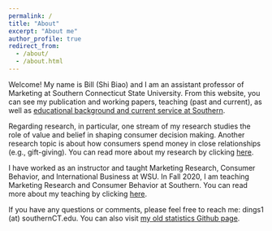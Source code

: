 ```yaml
---
permalink: /
title: "About"
excerpt: "About me"
author_profile: true
redirect_from: 
  - /about/
  - /about.html
---
```


Welcome! My name is Bill (Shi Biao) and I am an assistant professor of Marketing at Southern Connecticut State University.
From this website, you can see my publication and working papers, teaching (past and current), as well as [educational background and current service at Southern](https://billsding.github.io/cv/). 

Regarding research, in particular, one stream of my research studies the role of value and belief in shaping consumer decision making. Another research topic is about how consumers spend money in close relationships (e.g., gift-giving). You can read more about my research by clicking [here](https://billsding.github.io/publications/). 

I have worked as an instructor and taught Marketing Research, Consumer Behavior, and International Business at WSU. In Fall 2020, I am teaching Marketing Research and Consumer Behavior at Southern. You can read more about my teaching by clicking [here](https://billsding.github.io/teaching/). 

If you have any questions or comments, please feel free to reach me: dings1 (at) southernCT.edu. You can also visit [my old statistics Github page](https://williamdingpullman.github.io/).
